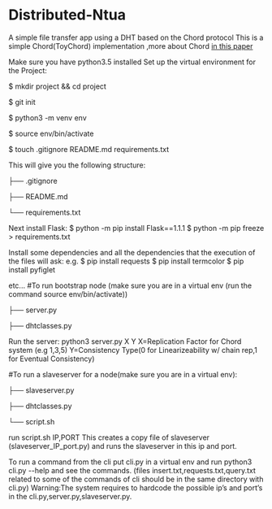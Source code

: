 # Distributed-Ntua
A simple file transfer app using a DHT based on the Chord protocol 
This is a simple Chord(ToyChord) implementation ,more about Chord [in this paper](https://dl.acm.org/doi/10.1145/964723.383071) 




Make sure you have python3.5 installed 
Set up the virtual environment for the Project:

$ mkdir project && cd project

$ git init

$ python3 -m venv env

$ source env/bin/activate

$ touch .gitignore README.md requirements.txt

This will give you the following structure:

├── .gitignore

├── README.md

└── requirements.txt

Next install Flask:
$ python -m pip install Flask==1.1.1
$ python -m pip freeze > requirements.txt

Install some dependencies and all the dependencies that the execution of the files will ask:
e.g.
$ pip install requests
$ pip install termcolor
$ pip install pyfiglet

etc...
#To run bootstrap node (make sure you are in a virtual env (run the command source env/bin/activate)) 

├── server.py

├── dhtclasses.py

Run the server: 
python3 server.py X Y
X=Replication Factor for Chord system (e.g 1,3,5)
Y=Consistency Type(0 for Linearizeability w/ chain rep,1 for Eventual Consistency)


#To run a slaveserver for a node(make sure you are in a virtual env): 

├── slaveserver.py

├── dhtclasses.py

└── script.sh

run script.sh IP,PORT
This creates a copy file of slaveserver (slaveserver_IP_port.py)
and runs the slaveserver in this ip and port.

To run a command from the cli put cli.py in a virtual env and run python3 cli.py --help and see the commands.  (files insert.txt,requests.txt,query.txt related to some of the commands of cli should be in the same directory with cli.py)
Warning:The system requires to hardcode the possible ip’s and port’s in the cli.py,server.py,slaveserver.py.
